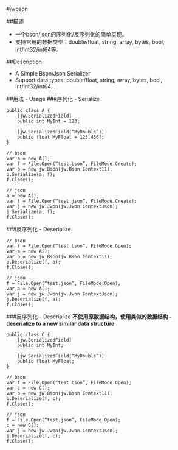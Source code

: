 #jwbson

##描述
* 一个bson/json的序列化/反序列化的简单实现。
* 支持常用的数据类型：double/float, string, array, bytes, bool, int/int32/int64等。

##Description
* A Simple Bson/Json Serializer
* Support data types: double/float, string, array, bytes, bool, int/int32/int64...

##用法 - Usage
###序列化 - Serialize

	public class A {
		[jw.SerializedField]
		public int MyInt = 123;
		
		[jw.SerializedField(“MyDouble”)]
		public float MyFloat = 123.456f;
	}
	
	// bson
	var a = new A();
	var f = File.Open(“test.bson”, FileMode.Create);
	var b = new jw.Bson(jw.Bson.Context11);
	b.Serialize(a, f);
	f.Close();
	
	// json
	a = new A();
	var f = File.Open(“test.json”, FileMode.Create);
	var j = new jw.Jwon(jw.Jwon.ContextJson);
	j.Serialize(a, f);
	f.Close();
	
###反序列化 - Deserialize

	// bson
	var f = File.Open(“test.bson”, FileMode.Open);
	var a = new A();
	var b = new jw.Bson(jw.Bson.Context11);
	b.Deserialize(f, a);
	f.Close();
	
	// json
	f = File.Open(“test.json”, FileMode.Open);
	var a = new A();
	var j = new jw.Jwon(jw.Jwon.ContextJson);
	j.Deserialize(f, a);
	f.Close();
	
###反序列化 - Deserialize
__不使用原数据结构，使用类似的数据结构 - deserialize to a new similar data structure__

	public class C {
		[jw.SerializedField]
		public int MyInt;
		
		[jw.SerializedField(“MyDouble”)]
		public float MyFloat;
	}

	// bson
	var f = File.Open(“test.bson”, FileMode.Open);
	var c = new C();
	var b = new jw.Bson(jw.Bson.Context11);
	b.Deserialize(f, c);
	f.Close();
	
	// json
	f = File.Open(“test.json”, FileMode.Open);
	c = new C();
	var j = new jw.Jwon(jw.Jwon.ContextJson);
	j.Deserialize(f, c);
	f.Close();
